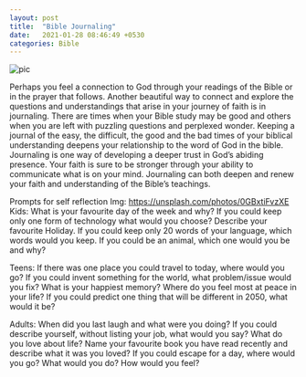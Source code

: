 ```yaml
---
layout: post
title:  "Bible Journaling"
date:   2021-01-28 08:46:49 +0530
categories: Bible
---
```


<img src="{site.baseurl}}/Image.jpg" alt="pic">

Perhaps you feel a connection to God through your readings of the Bible or in the prayer that follows. Another beautiful way to connect and explore the questions and understandings that arise in your journey of faith is in journaling. There are times when your Bible study may be good and others when you are left with puzzling questions and perplexed wonder. Keeping a journal of the easy, the difficult, the good and the bad times of your biblical understanding deepens your relationship to the word of God in the bible. Journaling is one way of developing a deeper trust in God’s abiding presence. Your faith is sure to be stronger through your ability to communicate what is on your mind. Journaling can both deepen and renew your faith and understanding of the Bible’s teachings.

 Prompts for self reflection
 Img: https://unsplash.com/photos/0GBxtiFvzXE
Kids:
What is your favourite day of the week and why?
If you could keep only one form of technology what would you choose?
Describe your favourite Holiday.
If you could keep only 20 words of your language, which words would you keep.
If you could be an animal, which one would you be and why?
 
Teens:
If there was one place you could travel to today, where would you go?
If you could invent something for the world, what problem/issue would you fix?
What is your happiest memory?
Where do you feel most at peace in your life?
If you could predict one thing that will be different in 2050, what would it be?
 
Adults:
When did you last laugh and what were you doing?
If you could describe yourself, without listing your job, what would you say?
What do you love about life?
Name your favourite book you have read recently and describe what it was you loved?
If you could escape for a day, where would you go? What would you do? How would you feel?
